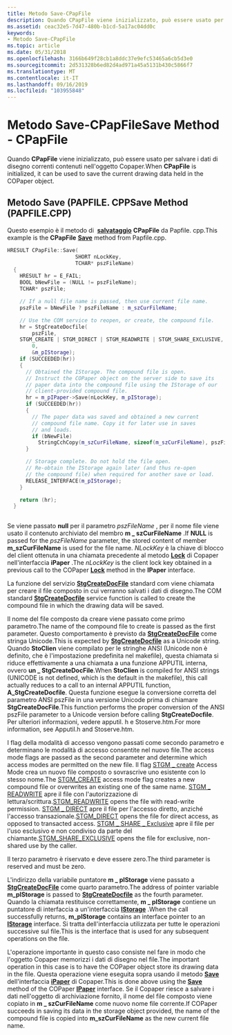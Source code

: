 ```yaml
---
title: Metodo Save-CPapFile
description: Quando CPapFile viene inizializzato, può essere usato per salvare i dati di disegno correnti contenuti nell'oggetto Copaper.
ms.assetid: ceac32e5-7d47-480b-b1cd-5a17ac04dd0c
keywords:
- Metodo Save-CPapFile
ms.topic: article
ms.date: 05/31/2018
ms.openlocfilehash: 3166b649f28cb1a8ddc37e9efc53465a6cb5d3e0
ms.sourcegitcommit: 2d531328b6ed82d4ad971a45a5131b430c5866f7
ms.translationtype: MT
ms.contentlocale: it-IT
ms.lasthandoff: 09/16/2019
ms.locfileid: "103955848"
---
```

# <a name="save-method---cpapfile"></a><span data-ttu-id="2be0a-104">Metodo Save-CPapFile</span><span class="sxs-lookup"><span data-stu-id="2be0a-104">Save Method - CPapFile</span></span>

<span data-ttu-id="2be0a-105">Quando **CPapFile** viene inizializzato, può essere usato per salvare i dati di disegno correnti contenuti nell'oggetto Copaper.</span><span class="sxs-lookup"><span data-stu-id="2be0a-105">When **CPapFile** is initialized, it can be used to save the current drawing data held in the COPaper object.</span></span>

## <a name="save-method-papfilecpp"></a><span data-ttu-id="2be0a-106">Metodo Save (PAPFILE. CPP</span><span class="sxs-lookup"><span data-stu-id="2be0a-106">Save Method (PAPFILE.CPP)</span></span>

<span data-ttu-id="2be0a-107">Questo esempio è il metodo di  [**salvataggio**](ipaper--save.md) **CPapFile** da Papfile. cpp.</span><span class="sxs-lookup"><span data-stu-id="2be0a-107">This example is the **CPapFile** [**Save**](ipaper--save.md) method from Papfile.cpp.</span></span>


```C++
HRESULT CPapFile::Save(
                      SHORT nLockKey,
                      TCHAR* pszFileName)
  {
    HRESULT hr = E_FAIL;
    BOOL bNewFile = (NULL != pszFileName);
    TCHAR* pszFile;

    // If a null file name is passed, then use current file name.
    pszFile = bNewFile ? pszFileName : m_szCurFileName;

    // Use the COM service to reopen, or create, the compound file.
    hr = StgCreateDocfile(
        pszFile,
    STGM_CREATE | STGM_DIRECT | STGM_READWRITE | STGM_SHARE_EXCLUSIVE,
        0,
        &m_pIStorage);
    if (SUCCEEDED(hr))
    {
      // Obtained the IStorage. The compound file is open.
      // Instruct the COPaper object on the server side to save its
      // paper data into the compound file using the IStorage of our
      // client-provided compound file.
      hr = m_pIPaper->Save(nLockKey, m_pIStorage);
      if (SUCCEEDED(hr))
      {
        // The paper data was saved and obtained a new current 
        // compound file name. Copy it for later use in saves 
        // and loads.
        if (bNewFile)
          StringCchCopy(m_szCurFileName, sizeof(m_szCurFileName), pszFileName);
      }

      // Storage complete. Do not hold the file open.
      // Re-obtain the IStorage again later (and thus re-open
      // the compound file) when required for another save or load.
      RELEASE_INTERFACE(m_pIStorage);
    }

    return (hr);
  }
  
```



<span data-ttu-id="2be0a-108">Se viene passato **null** per il parametro *pszFileName* , per il nome file viene usato il contenuto archiviato del membro **m \_ szCurFileName** .</span><span class="sxs-lookup"><span data-stu-id="2be0a-108">If **NULL** is passed for the *pszFileName* parameter, the stored content of member **m\_szCurFileName** is used for the file name.</span></span> <span data-ttu-id="2be0a-109">*NLockKey* è la chiave di blocco del client ottenuta in una chiamata precedente al metodo [**Lock**](ipaper-methods.md) di Copaper nell'interfaccia **iPaper** .</span><span class="sxs-lookup"><span data-stu-id="2be0a-109">The *nLockKey* is the client lock key obtained in a previous call to the COPaper [**Lock**](ipaper-methods.md) method in the **IPaper** interface.</span></span>

<span data-ttu-id="2be0a-110">La funzione del servizio [**StgCreateDocFile**](/windows/desktop/api/coml2api/nf-coml2api-stgcreatedocfile) standard com viene chiamata per creare il file composto in cui verranno salvati i dati di disegno.</span><span class="sxs-lookup"><span data-stu-id="2be0a-110">The COM standard [**StgCreateDocfile**](/windows/desktop/api/coml2api/nf-coml2api-stgcreatedocfile) service function is called to create the compound file in which the drawing data will be saved.</span></span>

<span data-ttu-id="2be0a-111">Il nome del file composto da creare viene passato come primo parametro.</span><span class="sxs-lookup"><span data-stu-id="2be0a-111">The name of the compound file to create is passed as the first parameter.</span></span> <span data-ttu-id="2be0a-112">Questo comportamento è previsto da [**StgCreateDocFile**](/windows/desktop/api/coml2api/nf-coml2api-stgcreatedocfile) come stringa Unicode.</span><span class="sxs-lookup"><span data-stu-id="2be0a-112">This is expected by [**StgCreateDocfile**](/windows/desktop/api/coml2api/nf-coml2api-stgcreatedocfile) as a Unicode string.</span></span> <span data-ttu-id="2be0a-113">Quando **StoClien** viene compilato per le stringhe ANSI (Unicode non è definito, che è l'impostazione predefinita nel makefile), questa chiamata si riduce effettivamente a una chiamata a una funzione APPUTIL interna, ovvero **un \_ StgCreateDocFile**.</span><span class="sxs-lookup"><span data-stu-id="2be0a-113">When **StoClien** is compiled for ANSI strings (UNICODE is not defined, which is the default in the makefile), this call actually reduces to a call to an internal APPUTIL function, **A\_StgCreateDocfile**.</span></span> <span data-ttu-id="2be0a-114">Questa funzione esegue la conversione corretta del parametro ANSI pszFile in una versione Unicode prima di chiamare **StgCreateDocFile**.</span><span class="sxs-lookup"><span data-stu-id="2be0a-114">This function performs the proper conversion of the ANSI pszFile parameter to a Unicode version before calling **StgCreateDocfile**.</span></span> <span data-ttu-id="2be0a-115">Per ulteriori informazioni, vedere apputil. h e Stoserve.htm.</span><span class="sxs-lookup"><span data-stu-id="2be0a-115">For more information, see Apputil.h and Stoserve.htm.</span></span>

<span data-ttu-id="2be0a-116">I flag della modalità di accesso vengono passati come secondo parametro e determinano le modalità di accesso consentite nel nuovo file.</span><span class="sxs-lookup"><span data-stu-id="2be0a-116">The access mode flags are passed as the second parameter and determine which access modes are permitted on the new file.</span></span> <span data-ttu-id="2be0a-117">Il flag [STGM \_ create](stgm-constants.md) Access Mode crea un nuovo file composto o sovrascrive uno esistente con lo stesso nome.</span><span class="sxs-lookup"><span data-stu-id="2be0a-117">The [STGM\_CREATE](stgm-constants.md) access mode flag creates a new compound file or overwrites an existing one of the same name.</span></span> <span data-ttu-id="2be0a-118">[STGM \_ READWRITE](stgm-constants.md) apre il file con l'autorizzazione di lettura/scrittura.</span><span class="sxs-lookup"><span data-stu-id="2be0a-118">[STGM\_READWRITE](stgm-constants.md) opens the file with read-write permission.</span></span> <span data-ttu-id="2be0a-119">[STGM \_ DIRECT](stgm-constants.md) apre il file per l'accesso diretto, anziché l'accesso transazionale.</span><span class="sxs-lookup"><span data-stu-id="2be0a-119">[STGM\_DIRECT](stgm-constants.md) opens the file for direct access, as opposed to transacted access.</span></span> <span data-ttu-id="2be0a-120">[STGM \_ SHARE \_ Exclusive](stgm-constants.md) apre il file per l'uso esclusivo e non condiviso da parte del chiamante.</span><span class="sxs-lookup"><span data-stu-id="2be0a-120">[STGM\_SHARE\_EXCLUSIVE](stgm-constants.md) opens the file for exclusive, non-shared use by the caller.</span></span>

<span data-ttu-id="2be0a-121">Il terzo parametro è riservato e deve essere zero.</span><span class="sxs-lookup"><span data-stu-id="2be0a-121">The third parameter is reserved and must be zero.</span></span>

<span data-ttu-id="2be0a-122">L'indirizzo della variabile puntatore **m \_ pIStorage** viene passato a [**StgCreateDocFile**](/windows/desktop/api/coml2api/nf-coml2api-stgcreatedocfile) come quarto parametro.</span><span class="sxs-lookup"><span data-stu-id="2be0a-122">The address of pointer variable **m\_pIStorage** is passed to [**StgCreateDocfile**](/windows/desktop/api/coml2api/nf-coml2api-stgcreatedocfile) as the fourth parameter.</span></span> <span data-ttu-id="2be0a-123">Quando la chiamata restituisce correttamente, **m \_ pIStorage** contiene un puntatore di interfaccia a un'interfaccia [**IStorage**](/windows/desktop/api/Objidl/nn-objidl-istorage) .</span><span class="sxs-lookup"><span data-stu-id="2be0a-123">When the call successfully returns, **m\_pIStorage** contains an interface pointer to an [**IStorage**](/windows/desktop/api/Objidl/nn-objidl-istorage) interface.</span></span> <span data-ttu-id="2be0a-124">Si tratta dell'interfaccia utilizzata per tutte le operazioni successive sul file.</span><span class="sxs-lookup"><span data-stu-id="2be0a-124">This is the interface that is used for any subsequent operations on the file.</span></span>

<span data-ttu-id="2be0a-125">L'operazione importante in questo caso consiste nel fare in modo che l'oggetto Copaper memorizzi i dati di disegno nel file.</span><span class="sxs-lookup"><span data-stu-id="2be0a-125">The important operation in this case is to have the COPaper object store its drawing data in the file.</span></span> <span data-ttu-id="2be0a-126">Questa operazione viene eseguita sopra usando il metodo [**Save**](ipaper--save.md) dell'interfaccia [**iPaper**](ipaper-methods.md) di Copaper.</span><span class="sxs-lookup"><span data-stu-id="2be0a-126">This is done above using the [**Save**](ipaper--save.md) method of the COPaper [**IPaper**](ipaper-methods.md) interface.</span></span> <span data-ttu-id="2be0a-127">Se il Copaper riesce a salvare i dati nell'oggetto di archiviazione fornito, il nome del file composto viene copiato in **m \_ szCurFileName** come nuovo nome file corrente.</span><span class="sxs-lookup"><span data-stu-id="2be0a-127">If COPaper succeeds in saving its data in the storage object provided, the name of the compound file is copied into **m\_szCurFileName** as the new current file name.</span></span>

 

 




